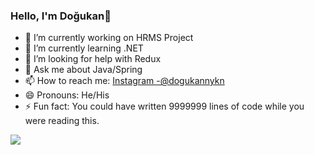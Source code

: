 ### Hello, I'm Doğukan👋

- 🔭 I’m currently working on HRMS Project
- 🌱 I’m currently learning .NET 
- 🤔 I’m looking for help with Redux
- 💬 Ask me about Java/Spring
- 📫 How to reach me: [Instagram -@dogukannykn](https://www.instagram.com/dogukannykn/)
- 😄 Pronouns: He/His
- ⚡ Fun fact: You could have written 9999999 lines of code while you were reading this.

<img src="https://github-readme-stats.vercel.app/api?username=dogukanuykun&&show_icons=true&title_color=fff54f&icon_color=bb2acf&text_color=daf7dc&bg_color=151515">
